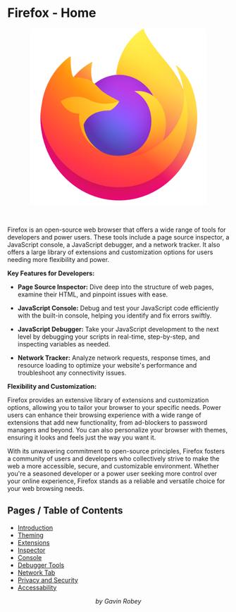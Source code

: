 # Firefox - Home

<div style="text-align:center;">
  <img src="images/Firefox_logo,_2019.png" alt="Firefox Logo" width="400" height="400" />
</div>

&ensp;
&ensp;
&ensp;

Firefox is an open-source web browser that offers a wide range of tools for developers and power users. These tools include a page source inspector, a JavaScript console, a JavaScript debugger, and a network tracker. It also offers a large library of extensions and customization options for users needing more flexibility and power.

**Key Features for Developers:**

- **Page Source Inspector:** Dive deep into the structure of web pages, examine their HTML, and pinpoint issues with ease.

- **JavaScript Console:** Debug and test your JavaScript code efficiently with the built-in console, helping you identify and fix errors swiftly.

- **JavaScript Debugger:** Take your JavaScript development to the next level by debugging your scripts in real-time, step-by-step, and inspecting variables as needed.

- **Network Tracker:** Analyze network requests, response times, and resource loading to optimize your website's performance and troubleshoot any connectivity issues.

**Flexibility and Customization:**


Firefox provides an extensive library of extensions and customization options, allowing you to tailor your browser to your specific needs. Power users can enhance their browsing experience with a wide range of extensions that add new functionality, from ad-blockers to password managers and beyond. You can also personalize your browser with themes, ensuring it looks and feels just the way you want it.


With its unwavering commitment to open-source principles, Firefox fosters a community of users and developers who collectively strive to make the web a more accessible, secure, and customizable environment. Whether you're a seasoned developer or a power user seeking more control over your online experience, Firefox stands as a reliable and versatile choice for your web browsing needs.

## Pages / Table of Contents
- [Introduction](introduction.md)
- [Theming](theming.md)
- [Extensions](extensions.md)
- [Inspector](inspector.md)
- [Console](console.md)
- [Debugger Tools](debugger.md)
- [Network Tab](network.md)
- [Privacy and Security](privacy-and-security.md)
- [Accessability](accessibility.md)

<p align="center"><i>by Gavin Robey</i></p>



